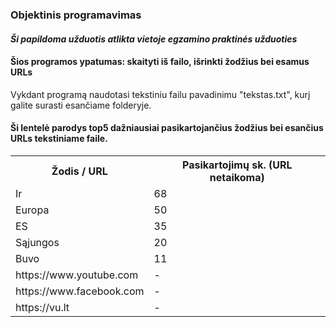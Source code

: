 <h3>Objektinis programavimas</h3>
<h4><i>Ši papildoma užduotis atlikta vietoje egzamino praktinės užduoties</i></h4>

<h4>Šios programos ypatumas: skaityti iš failo, išrinkti žodžius bei esamus URLs</h4>
<p>Vykdant programą naudotasi tekstiniu failu pavadinimu "tekstas.txt", kurį galite surasti esančiame folderyje.</p>

<h4>Ši lentelė parodys top5 dažniausiai pasikartojančius žodžius bei esančius URLs tekstiniame faile.</h4>
<table>
  <tr>
    <th>Žodis / URL</th>
    <th>Pasikartojimų sk. (URL netaikoma)</th>
  </tr>
  <tr>
    <td>Ir</td>
    <td>68</td>
  </tr>
  <tr>
    <td>Europa</td>
    <td>50</td>
  </tr>
  <tr>
    <td>ES</td>
    <td>35</td>
  </tr>
  <tr>
    <td>Sąjungos</td>
    <td>20</td>
  </tr>
  <tr>
    <td>Buvo</td>
    <td>11</td>
  </tr>
  <tr>
    <td>https://www.youtube.com</td>
    <td>-</td>
  </tr>
  <tr>
    <td>https://www.facebook.com</td>
    <td>-</td>
  </tr>
   <tr>
    <td>https://vu.lt</td>
    <td>-</td>
  </tr>
  
</table>
